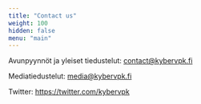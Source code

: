 ```yaml
---
title: "Contact us"
weight: 100
hidden: false
menu: "main"
---
```

Avunpyynnöt ja yleiset tiedustelut: contact@kybervpk.fi

Mediatiedustelut: media@kybervpk.fi

Twitter: https://twitter.com/kybervpk